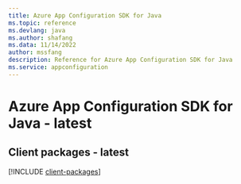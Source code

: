 ```yaml
---
title: Azure App Configuration SDK for Java
ms.topic: reference
ms.devlang: java
ms.author: shafang
ms.data: 11/14/2022
author: mssfang
description: Reference for Azure App Configuration SDK for Java
ms.service: appconfiguration
---
```

# Azure App Configuration SDK for Java - latest

## Client packages - latest
[!INCLUDE [client-packages](app-configuration-client-index.md)]